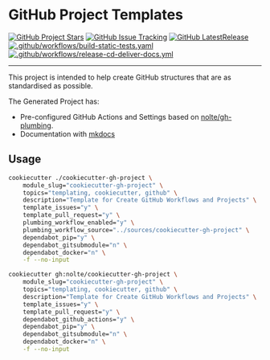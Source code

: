 # GitHub Project Templates

[![GitHub Project Stars](https://img.shields.io/github/stars/nolte/cookiecutter-gh-project.svg?label=Stars&style=social)](https://github.com/nolte/cookiecutter-gh-project) [![GitHub Issue Tracking](https://img.shields.io/github/issues-raw/nolte/cookiecutter-gh-project.svg)](https://github.com/nolte/cookiecutter-gh-project) [![GitHub LatestRelease](https://img.shields.io/github/release/nolte/cookiecutter-gh-project.svg)](https://github.com/nolte/cookiecutter-gh-project) [![.github/workflows/build-static-tests.yaml](https://github.com/nolte/cookiecutter-gh-project/actions/workflows/build-static-tests.yaml/badge.svg)](https://github.com/nolte/cookiecutter-gh-project/actions/workflows/build-static-tests.yaml) [![.github/workflows/release-cd-deliver-docs.yml](https://github.com/nolte/cookiecutter-gh-project/actions/workflows/release-cd-deliver-docs.yml/badge.svg)](https://github.com/nolte/cookiecutter-gh-project/actions/workflows/release-cd-deliver-docs.yml)

---
<!--intro-start-->
This project is intended to help create GitHub structures that are as standardised as possible.

The Generated Project has:

* Pre-configured GitHub Actions and Settings based on [nolte/gh-plumbing](https://github.com/nolte/gh-plumbing).
* Documentation with [mkdocs]()
<!--intro-end-->

## Usage

```bash
cookiecutter ./cookiecutter-gh-project \
    module_slug="cookiecutter-gh-project" \
    topics="templating, cookiecutter, github" \
    description="Template for Create GitHub Workflows and Projects" \
    template_issues="y" \
    template_pull_request="y" \
    plumbing_workflow_enabled="y" \
    plumbing_workflow_source="../sources/cookiecutter-gh-project" \
    dependabot_pip="y" \
    dependabot_gitsubmodule="n" \
    dependabot_docker="n" \
    -f --no-input

cookiecutter gh:nolte/cookiecutter-gh-project \
    module_slug="cookiecutter-gh-project" \
    topics="templating, cookiecutter, github" \
    description="Template for Create GitHub Workflows and Projects" \
    template_issues="y" \
    template_pull_request="y" \
    dependabot_github_actions="y" \
    dependabot_pip="y" \
    dependabot_gitsubmodule="n" \
    dependabot_docker="n" \
    -f --no-input
```

